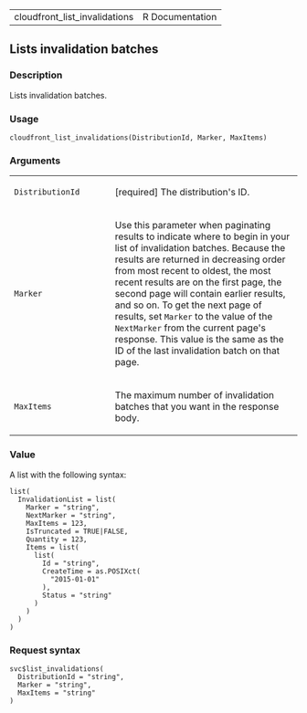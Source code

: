 <table style="width: 100%;">
<tbody>
<tr class="odd">
<td>cloudfront_list_invalidations</td>
<td style="text-align: right;">R Documentation</td>
</tr>
</tbody>
</table>

## Lists invalidation batches

### Description

Lists invalidation batches.

### Usage

    cloudfront_list_invalidations(DistributionId, Marker, MaxItems)

### Arguments

<table>
<colgroup>
<col style="width: 35%" />
<col style="width: 65%" />
</colgroup>
<tbody>
<tr class="odd">
<td><code
id="cloudfront_list_invalidations_:_DistributionId">DistributionId</code></td>
<td><p>[required] The distribution's ID.</p></td>
</tr>
<tr class="even">
<td><code id="cloudfront_list_invalidations_:_Marker">Marker</code></td>
<td><p>Use this parameter when paginating results to indicate where to
begin in your list of invalidation batches. Because the results are
returned in decreasing order from most recent to oldest, the most recent
results are on the first page, the second page will contain earlier
results, and so on. To get the next page of results, set
<code>Marker</code> to the value of the <code>NextMarker</code> from the
current page's response. This value is the same as the ID of the last
invalidation batch on that page.</p></td>
</tr>
<tr class="odd">
<td><code
id="cloudfront_list_invalidations_:_MaxItems">MaxItems</code></td>
<td><p>The maximum number of invalidation batches that you want in the
response body.</p></td>
</tr>
</tbody>
</table>

### Value

A list with the following syntax:

    list(
      InvalidationList = list(
        Marker = "string",
        NextMarker = "string",
        MaxItems = 123,
        IsTruncated = TRUE|FALSE,
        Quantity = 123,
        Items = list(
          list(
            Id = "string",
            CreateTime = as.POSIXct(
              "2015-01-01"
            ),
            Status = "string"
          )
        )
      )
    )

### Request syntax

    svc$list_invalidations(
      DistributionId = "string",
      Marker = "string",
      MaxItems = "string"
    )
